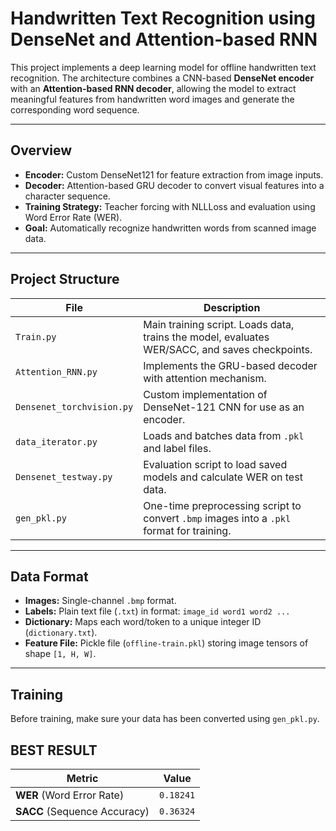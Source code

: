 # Handwritten Text Recognition using DenseNet and Attention-based RNN

This project implements a deep learning model for offline handwritten text recognition. The architecture combines a CNN-based **DenseNet encoder** with an **Attention-based RNN decoder**, allowing the model to extract meaningful features from handwritten word images and generate the corresponding word sequence.

---

## Overview

- **Encoder:** Custom DenseNet121 for feature extraction from image inputs.
- **Decoder:** Attention-based GRU decoder to convert visual features into a character sequence.
- **Training Strategy:** Teacher forcing with NLLLoss and evaluation using Word Error Rate (WER).
- **Goal:** Automatically recognize handwritten words from scanned image data.

---

## Project Structure

| File | Description |
|------|-------------|
| `Train.py` | Main training script. Loads data, trains the model, evaluates WER/SACC, and saves checkpoints. |
| `Attention_RNN.py` | Implements the GRU-based decoder with attention mechanism. |
| `Densenet_torchvision.py` | Custom implementation of DenseNet-121 CNN for use as an encoder. |
| `data_iterator.py` | Loads and batches data from `.pkl` and label files. |
| `Densenet_testway.py` | Evaluation script to load saved models and calculate WER on test data. |
| `gen_pkl.py` | One-time preprocessing script to convert `.bmp` images into a `.pkl` format for training. |

---

## Data Format

- **Images:** Single-channel `.bmp` format.
- **Labels:** Plain text file (`.txt`) in format: `image_id word1 word2 ...`
- **Dictionary:** Maps each word/token to a unique integer ID (`dictionary.txt`).
- **Feature File:** Pickle file (`offline-train.pkl`) storing image tensors of shape `[1, H, W]`.

---

## Training

Before training, make sure your data has been converted using `gen_pkl.py`.
## BEST RESULT
| Metric                       | Value     |
| ---------------------------- | --------- |
| **WER** (Word Error Rate)    | `0.18241` |
| **SACC** (Sequence Accuracy) | `0.36324` |
